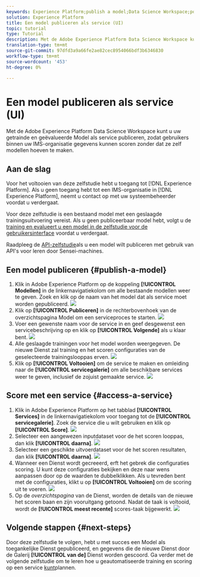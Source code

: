 ```yaml
---
keywords: Experience Platform;publish a model;Data Science Workspace;popular topics;score a service
solution: Experience Platform
title: Een model publiceren als service (UI)
topic: tutorial
type: Tutorial
description: Met de Adobe Experience Platform Data Science Workspace kunt u uw getrainde en geëvalueerde Model als service publiceren, zodat gebruikers binnen uw IMS-organisatie gegevens kunnen scoren zonder dat ze zelf modellen hoeven te maken.
translation-type: tm+mt
source-git-commit: 97dfd3a9a66fe2ae82cec8954066bdf3b6346830
workflow-type: tm+mt
source-wordcount: '453'
ht-degree: 0%

---
```



# Een model publiceren als service (UI)

Met de Adobe Experience Platform Data Science Workspace kunt u uw getrainde en geëvalueerde Model als service publiceren, zodat gebruikers binnen uw IMS-organisatie gegevens kunnen scoren zonder dat ze zelf modellen hoeven te maken.

## Aan de slag

Voor het voltooien van deze zelfstudie hebt u toegang tot [!DNL Experience Platform]. Als u geen toegang hebt tot een IMS-organisatie in [!DNL Experience Platform], neemt u contact op met uw systeembeheerder voordat u verdergaat.

Voor deze zelfstudie is een bestaand model met een geslaagde trainingsuitvoering vereist. Als u geen publiceerbaar model hebt, volgt u de [training en evalueert u een model in de zelfstudie voor de gebruikersinterface](./train-evaluate-model-ui.md) voordat u verdergaat.

Raadpleeg de [API-zelfstudie](./publish-model-service-api.md)als u een model wilt publiceren met gebruik van API&#39;s voor leren door Sensei-machines.

## Een model publiceren {#publish-a-model}

1. Klik in Adobe Experience Platform op de koppeling **[!UICONTROL Modellen]** in de linkernavigatiekolom om alle bestaande modellen weer te geven. Zoek en klik op de naam van het model dat als service moet worden gepubliceerd.
   ![](../images/models-recipes/publish-model/1_browse_model.png)
2. Klik op **[!UICONTROL Publiceren]** in de rechterbovenhoek van de overzichtspagina Model om een serviceproces te starten.
   ![](../images/models-recipes/publish-model/2_view_training_runs.png)
3. Voer een gewenste naam voor de service in en geef desgewenst een servicebeschrijving op en klik op **[!UICONTROL Volgende]** als u klaar bent.
   ![](../images/models-recipes/publish-model/3_configure_service.png)
4. Alle geslaagde trainingen voor het model worden weergegeven. De nieuwe Dienst zal training en het scoren configuraties van de geselecteerde trainingslooppas erven.
   ![](../images/models-recipes/publish-model/4_select_training_run.png)
5. Klik op **[!UICONTROL Voltooien]** om de service te maken en omleiding naar de **[!UICONTROL servicegalerie]** om alle beschikbare services weer te geven, inclusief de zojuist gemaakte service.
   ![](../images/models-recipes/publish-model/service_gallery.png)

## Score met een service {#access-a-service}

1. Klik in Adobe Experience Platform op het tabblad **[!UICONTROL Services]** in de linkernavigatiekolom voor toegang tot de **[!UICONTROL servicegalerie]**. Zoek de service die u wilt gebruiken en klik op **[!UICONTROL Score]**.
   ![](../images/models-recipes/publish-model/click_to_score.png)
2. Selecteer een aangewezen inputdataset voor de het scoren looppas, dan klik **[!UICONTROL daarna]**.
   ![](../images/models-recipes/publish-model/6_scoring_input.png)
3. Selecteer een geschikte uitvoerdataset voor de het scoren resultaten, dan klik **[!UICONTROL daarna]**.
   ![](../images/models-recipes/publish-model/7_scoring_output.png)
4. Wanneer een Dienst wordt gecreeerd, erft het gebrek die configuraties scoring. U kunt deze configuraties bekijken en deze naar wens aanpassen door op de waarden te dubbelklikken. Als u tevreden bent met de configuraties, klikt u op **[!UICONTROL Voltooien]** om de scoring uit te voeren.
   ![](../images/models-recipes/publish-model/8_scoring_configure.png)
5. Op de *overzichtspagina* van de Dienst, worden de details van de nieuwe het scoren baan en zijn vooruitgang getoond. Nadat de taak is voltooid, wordt de **[!UICONTROL meest recente]** scores-taak bijgewerkt.
   ![](../images/models-recipes/publish-model/score_pending.png)

## Volgende stappen {#next-steps}

Door deze zelfstudie te volgen, hebt u met succes een Model als toegankelijke Dienst gepubliceerd, en gegevens die de nieuwe Dienst door de Galerij **[!UICONTROL van de]** Dienst worden gescoord. Ga verder met de volgende zelfstudie om te leren hoe u geautomatiseerde training en scoring op een service [kunt](./schedule-models-ui.md)plannen.
